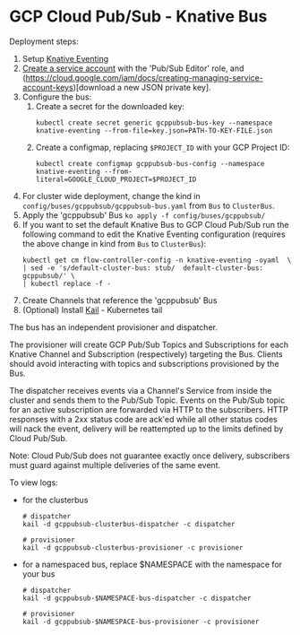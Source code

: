 # GCP Cloud Pub/Sub - Knative Bus

Deployment steps:
1. Setup [Knative Eventing](../../../DEVELOPMENT.md)
1. [Create a service account](https://console.cloud.google.com/iam-admin/serviceaccounts/project) with the 'Pub/Sub Editor' role, and (https://cloud.google.com/iam/docs/creating-managing-service-account-keys)[download a new JSON private key].
1. Configure the bus:
     1. Create a secret for the downloaded key:
         ```
         kubectl create secret generic gcppubsub-bus-key --namespace knative-eventing --from-file=key.json=PATH-TO-KEY-FILE.json
         ```
    1. Create a configmap, replacing `$PROJECT_ID` with your GCP Project ID: 
        ```
        kubectl create configmap gcppubsub-bus-config --namespace knative-eventing --from-literal=GOOGLE_CLOUD_PROJECT=$PROJECT_ID
        ```
1. For cluster wide deployment, change the kind in `config/buses/gcppubsub/gcppubsub-bus.yaml` from `Bus` to `ClusterBus`.
1. Apply the 'gcppubsub' Bus `ko apply -f config/buses/gcppubsub/`
1. If you want to set the default Knative Bus to GCP Cloud Pub/Sub run the following command to edit the Knative Eventing configuration (requires the above change in kind from `Bus` to `ClusterBus`):
    ```shell
    kubectl get cm flow-controller-config -n knative-eventing -oyaml  \
    | sed -e 's/default-cluster-bus: stub/  default-cluster-bus: gcppubsub/' \
    | kubectl replace -f -
    ```
1. Create Channels that reference the 'gcppubsub' Bus
1. (Optional) Install [Kail](https://github.com/boz/kail) - Kubernetes tail

The bus has an independent provisioner and dispatcher.

The provisioner will create GCP Pub/Sub Topics and Subscriptions for each Knative Channel and Subscription (respectively) targeting the Bus. Clients should avoid interacting with topics and subscriptions provisioned by the Bus.

The dispatcher receives events via a Channel's Service from inside the cluster and sends them to the Pub/Sub Topic. Events on the Pub/Sub topic for an active subscription are forwarded via HTTP to the subscribers. HTTP responses with a 2xx status code are ack'ed while all other status codes will nack the event, delivery will be reattempted up to the limits defined by Cloud Pub/Sub.

Note: Cloud Pub/Sub does not guarantee exactly once delivery, subscribers must guard against multiple deliveries of the same event.

To view logs:
- for the clusterbus
    ```
    # dispatcher
    kail -d gcppubsub-clusterbus-dispatcher -c dispatcher

    # provisioner
    kail -d gcppubsub-clusterbus-provisioner -c provisioner
    ```
- for a namespaced bus, replace $NAMESPACE with the namespace for your bus
    ```
    # dispatcher
    kail -d gcppubsub-$NAMESPACE-bus-dispatcher -c dispatcher

    # provisioner
    kail -d gcppubsub-$NAMESPACE-bus-provisioner -c provisioner
    ```
